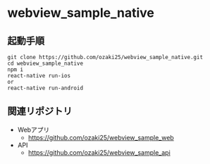# webview_sample_native

## 起動手順

```
git clone https://github.com/ozaki25/webview_sample_native.git
cd webview_sample_native
npm i
react-native run-ios
or
react-native run-android
```

## 関連リポジトリ

- Webアプリ
  - https://github.com/ozaki25/webview_sample_web
- API
  - https://github.com/ozaki25/webview_sample_api

